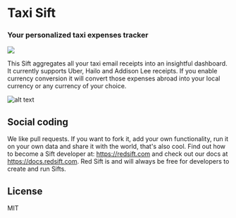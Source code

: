 # Taxi Sift
### Your personalized taxi expenses tracker

[<img src="http://static.redsift.io/assets/icons/deploy.svg">](https://dashboard.redsift.cloud/catalogue)

This Sift aggregates all your taxi email receipts into an insightful dashboard. It currently supports Uber, Hailo and Addison Lee receipts. If you enable currency conversion it will convert those expenses abroad into your local currency or any currency of your choice.

![alt text](https://static.redsift.io/assets/sifts/sift-taxi/taxi-animated.gif "Taxi Sift")

## Social coding
We like pull requests. If you want to fork it, add your own functionality, run it on your own data  and share it with the world, that's also cool. 
Find out how to become a Sift developer at: https://redsift.com and check out our docs at https://docs.redsift.com. 
Red Sift is and will always be free for developers to create and run Sifts.

## License
MIT
